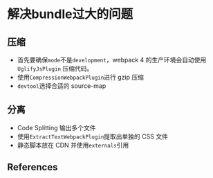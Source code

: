 # 解决bundle过大的问题

## 压缩
* 首先要确保`mode`不是`development`，webpack 4 的生产环境会自动使用`UglifyJsPlugin`
压缩代码。
* 使用`CompressionWebpackPlugin`进行 gzip 压缩
* `devtool`选择合适的 source-map


## 分离
* Code Splitting 输出多个文件
* 使用`ExtractTextWebpackPlugin`提取出单独的 CSS 文件
* 静态脚本放在 CDN 并使用`externals`引用


## References
